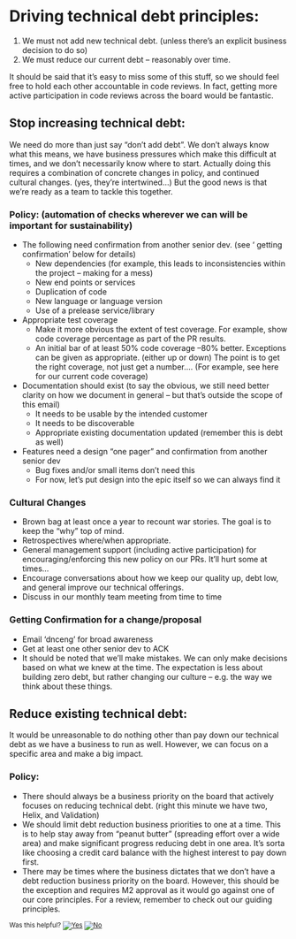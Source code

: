 # Driving technical debt principles:
1. We must not add new technical debt.  (unless there’s an explicit business decision to do so)
1. We must reduce our current debt – reasonably over time.

It should be said that it’s easy to miss some of this stuff, so we should feel free to hold each other accountable in code reviews.  In fact, getting more active participation in code reviews across the board would be fantastic.

## Stop increasing technical debt:
We need do more than just say “don’t add debt”.  We don’t always know what this means, we have business pressures which make this difficult at times, and we don’t necessarily know where to start.  Actually doing this requires a combination of concrete changes in policy, and continued cultural changes.  (yes, they’re intertwined…)  But the good news is that we’re ready as a team to tackle this together.

### Policy:  (automation of checks wherever we can will be important for sustainability)
-	The following need confirmation from another senior dev.  (see ‘ getting confirmation’ below for details)
    - New dependencies (for example, this leads to inconsistencies within the project – making for a mess)
    - New end points or services
    - Duplication of code
    - New language or language version
    - Use of a prelease service/library
-	Appropriate test coverage
    - Make it more obvious the extent of test coverage.  For example, show code coverage percentage as part of the PR results.
    - An initial bar of at least 50% code coverage –80% better.  Exceptions can be given as appropriate.  (either up or down)  The point is to get the right coverage, not just get a number….  (For example, see here for our current code coverage)
-	Documentation should exist  (to say the obvious, we still need better clarity on how we document in general – but that’s outside the scope of this email)
    - It needs to be usable by the intended customer
    - It needs to be discoverable
    - Appropriate existing documentation updated  (remember this is debt as well)
-	Features need a design “one pager” and confirmation from another senior dev
    - Bug fixes and/or small items don’t need this
    - For now, let’s put design into the epic itself so we can always find it

### Cultural Changes
-	Brown bag at least once a year to recount war stories.  The goal is to keep the “why” top of mind.
-	Retrospectives where/when appropriate.
-	General management support (including active participation) for encouraging/enforcing this new policy on our PRs.  It’ll hurt some at times…
-	Encourage conversations about how we keep our quality up, debt low, and general improve our technical offerings.
-	Discuss in our monthly team meeting from time to time

### Getting Confirmation for a change/proposal
-	Email ‘dnceng’ for broad awareness
-	Get at least one other senior dev to ACK
-	It should be noted that we’ll make mistakes.  We can only make decisions based on what we knew at the time.  The expectation is less about building zero debt, but rather changing our culture – e.g. the way we think about these things.

## Reduce existing technical debt:
It would be unreasonable to do nothing other than pay down our technical debt as we have a business to run as well.  However, we can focus on a specific area and make a big impact.

### Policy:
-	There should always be a business priority on the board that actively focuses on reducing technical debt.  (right this minute we have two, Helix, and Validation)
-	We should limit debt reduction business priorities to one at a time.  This is to help stay away from “peanut butter” (spreading effort over a wide area) and make significant progress reducing debt in one area.  It’s sorta like choosing a credit card balance with the highest interest to pay down first.
-	There may be times where the business dictates that we don’t have a debt reduction business priority on the board.  However, this should be the exception and requires M2 approval as it would go against one of our core principles.  For a review, remember to check out our guiding principles.


<!-- Begin Generated Content: Doc Feedback -->
<sub>Was this helpful? [![Yes](https://helix.dot.net/f/ip/5?p=Documentation%5CPolicy%5CTechnicalDebtPolicy.md)](https://helix.dot.net/f/p/5?p=Documentation%5CPolicy%5CTechnicalDebtPolicy.md) [![No](https://helix.dot.net/f/in)](https://helix.dot.net/f/n/5?p=Documentation%5CPolicy%5CTechnicalDebtPolicy.md)</sub>
<!-- End Generated Content-->
